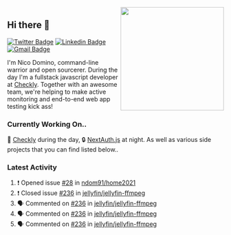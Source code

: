 <img align="right" src="https://user-images.githubusercontent.com/7415984/172472491-91b16eac-fa22-4ecf-92df-d687139fd1f9.gif" width="240" />

## Hi there 👋

[![Twitter Badge](https://img.shields.io/badge/-@ndom91-1ca0f1?style=flat-square&labelColor=1ca0f1&logo=twitter&logoColor=white&link=https://twitter.com/ndom91)](https://twitter.com/ndom91) [![Linkedin Badge](https://img.shields.io/badge/-ndom91-blue?style=flat-square&logo=Linkedin&logoColor=white&link=https://www.linkedin.com/in/ndom91/)](https://www.linkedin.com/in/ndom91/) [![Gmail Badge](https://img.shields.io/badge/-yo@ndo.dev-c14438?style=flat-square&logo=mail.ru&logoColor=white&link=mailto:yo@ndo.dev)](mailto:yo@ndo.dev)

I'm Nico Domino, command-line warrior and open sourcerer. During the day I'm a fullstack javascript developer at [Checkly](https://checklyhq.com). Together with an awesome team, we're helping to make active monitoring and end-to-end web app testing kick ass!

### Currently Working On..

🦝 [Checkly](https://checklyhq.com) during the day, 🔒 [NextAuth.js](https://github.com/nextauthjs/next-auth) at night. As well as various side projects that you can find listed below..

<!--START_SECTION_PROFILE_VIEWS:readme-info-->
<!--END_SECTION_PROFILE_VIEWS:readme-info-->

<!--START_SECTION_DAILY_COMMIT:readme-info-->
<!--END_SECTION_DAILY_COMMIT:readme-info-->

<!--START_SECTION_WEEKLY_COMMIT:readme-info-->
<!--END_SECTION_WEEKLY_COMMIT:readme-info-->

### Latest Activity

<!--START_SECTION:activity-->
1. ❗️ Opened issue [#28](https://github.com/ndom91/home2021/issues/28) in [ndom91/home2021](https://github.com/ndom91/home2021)
2. ❗️ Closed issue [#236](https://github.com/jellyfin/jellyfin-ffmpeg/issues/236) in [jellyfin/jellyfin-ffmpeg](https://github.com/jellyfin/jellyfin-ffmpeg)
3. 🗣 Commented on [#236](https://github.com/jellyfin/jellyfin-ffmpeg/issues/236) in [jellyfin/jellyfin-ffmpeg](https://github.com/jellyfin/jellyfin-ffmpeg)
4. 🗣 Commented on [#236](https://github.com/jellyfin/jellyfin-ffmpeg/issues/236) in [jellyfin/jellyfin-ffmpeg](https://github.com/jellyfin/jellyfin-ffmpeg)
5. 🗣 Commented on [#236](https://github.com/jellyfin/jellyfin-ffmpeg/issues/236) in [jellyfin/jellyfin-ffmpeg](https://github.com/jellyfin/jellyfin-ffmpeg)
<!--END_SECTION:activity-->
